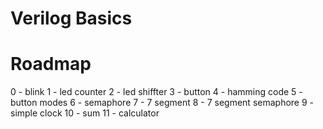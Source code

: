 # Verilog Basics

# Roadmap

0 - blink
1 - led counter
2 - led shiffter
3 - button
4 - hamming code
5 - button modes
6 - semaphore
7 - 7 segment
8 - 7 segment semaphore
9 - simple clock
10 - sum
11 - calculator